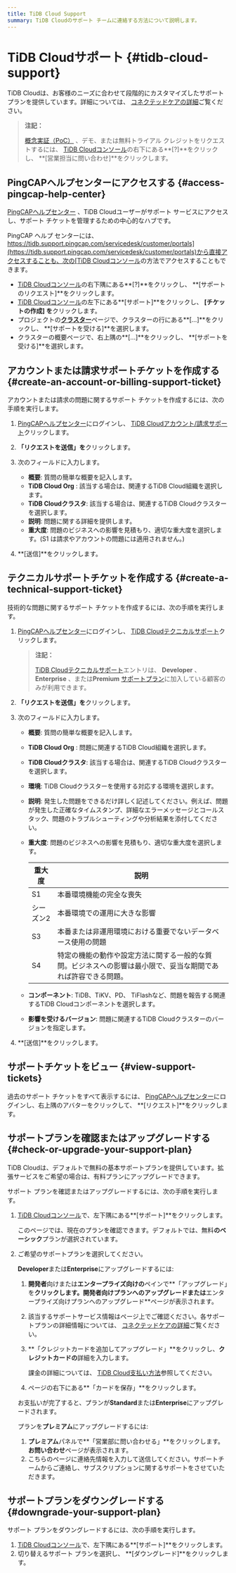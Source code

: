 ```yaml
---
title: TiDB Cloud Support
summary: TiDB Cloudのサポート チームに連絡する方法について説明します。
---
```


# TiDB Cloudサポート {#tidb-cloud-support}

TiDB Cloudは、お客様のニーズに合わせて段階的にカスタマイズしたサポートプランを提供しています。詳細については、 [コネクテッドケアの詳細](/tidb-cloud/connected-care-detail.md)ご覧ください。

> **注記：**
>
> [概念実証（PoC）](/tidb-cloud/tidb-cloud-poc.md) 、デモ、または無料トライアル クレジットをリクエストするには、 [TiDB Cloudコンソール](https://tidbcloud.com/)の右下にある**[?]**をクリックし、 **[営業担当に問い合わせ]**をクリックします。

## PingCAPヘルプセンターにアクセスする {#access-pingcap-help-center}

[PingCAPヘルプセンター](https://tidb.support.pingcap.com/servicedesk/customer/portals) 、TiDB Cloudユーザーがサポート サービスにアクセスし、サポート チケットを管理するための中心的なハブです。

PingCAP ヘルプ センターには、 [https://tidb.support.pingcap.com/servicedesk/customer/portals](https://tidb.support.pingcap.com/servicedesk/customer/portals)から直接アクセスすることも、次の[TiDB Cloudコンソール](https://tidbcloud.com/)の方法でアクセスすることもできます。

-   [TiDB Cloudコンソール](https://tidbcloud.com/)の右下隅にある**[?]**をクリックし、 **[サポートのリクエスト]**をクリックします。
-   [TiDB Cloudコンソール](https://tidbcloud.com/)の左下にある**[サポート]**をクリックし、 **[チケットの作成] を**クリックします。
-   プロジェクトの[**クラスター**](https://tidbcloud.com/project/clusters)ページで、クラスターの行にある**[...]**をクリックし、 **[サポートを受ける]**を選択します。
-   クラスターの概要ページで、右上隅の**[...]**をクリックし、 **[サポートを受ける]**を選択します。

## アカウントまたは請求サポートチケットを作成する {#create-an-account-or-billing-support-ticket}

アカウントまたは請求の問題に関するサポート チケットを作成するには、次の手順を実行します。

1.  [PingCAPヘルプセンター](https://tidb.support.pingcap.com/servicedesk/customer/portals)にログインし、 [TiDB Cloudアカウント/請求サポート](https://tidb.support.pingcap.com/servicedesk/customer/portal/16)クリックします。

2.  **「リクエストを送信」を**クリックします。

3.  次のフィールドに入力します。

    -   **概要**: 質問の簡単な概要を記入します。
    -   **TiDB Cloud Org** : 該当する場合は、関連するTiDB Cloud組織を選択します。
    -   **TiDB Cloudクラスタ**: 該当する場合は、関連するTiDB Cloudクラスターを選択します。
    -   **説明**: 問題に関する詳細を提供します。
    -   **重大度**: 問題のビジネスへの影響を見積もり、適切な重大度を選択します。(S1 は請求やアカウントの問題には適用されません。)

4.  **[送信]**をクリックします。

## テクニカルサポートチケットを作成する {#create-a-technical-support-ticket}

技術的な問題に関するサポート チケットを作成するには、次の手順を実行します。

1.  [PingCAPヘルプセンター](https://tidb.support.pingcap.com/servicedesk/customer/portals)にログインし、 [TiDB Cloudテクニカルサポート](https://tidb.support.pingcap.com/servicedesk/customer/portal/6)クリックします。

    > **注記：**
    >
    > [TiDB Cloudテクニカルサポート](https://tidb.support.pingcap.com/servicedesk/customer/portal/6)エントリは、 **Developer** 、 **Enterprise** 、または**Premium** [サポートプラン](/tidb-cloud/connected-care-detail.md)に加入している顧客のみが利用できます。

2.  **「リクエストを送信」を**クリックします。

3.  次のフィールドに入力します。

    -   **概要**: 質問の簡単な概要を記入します。

    -   **TiDB Cloud Org** : 問題に関連するTiDB Cloud組織を選択します。

    -   **TiDB Cloudクラスタ**: 該当する場合は、関連するTiDB Cloudクラスターを選択します。

    -   **環境**: TiDB Cloudクラスターを使用する対応する環境を選択します。

    -   **説明**: 発生した問題をできるだけ詳しく記述してください。例えば、問題が発生した正確なタイムスタンプ、詳細なエラーメッセージとコールスタック、問題のトラブルシューティングや分析結果を添付してください。

    -   **重大度**: 問題のビジネスへの影響を見積もり、適切な重大度を選択します。

        | 重大度   | 説明                                                      |
        | ----- | ------------------------------------------------------- |
        | S1    | 本番環境機能の完全な喪失                                            |
        | シーズン2 | 本番環境での運用に大きな影響                                          |
        | S3    | 本番または非運用環境における重要でないデータベース使用の問題                          |
        | S4    | 特定の機能の動作や設定方法に関する一般的な質問。ビジネスへの影響は最小限で、妥当な期間であれば許容できる問題。 |

    -   **コンポーネント**: TiDB、TiKV、PD、 TiFlashなど、問題を報告する関連するTiDB Cloudコンポーネントを選択します。

    -   **影響を受けるバージョン**: 問題に関連するTiDB Cloudクラスターのバージョンを指定します。

4.  **[送信]**をクリックします。

## サポートチケットをビュー {#view-support-tickets}

過去のサポート チケットをすべて表示するには、 [PingCAPヘルプセンター](https://tidb.support.pingcap.com/servicedesk/customer/portals)にログインし、右上隅のアバターをクリックして、 **[リクエスト]**をクリックします。

## サポートプランを確認またはアップグレードする {#check-or-upgrade-your-support-plan}

TiDB Cloudは、デフォルトで無料の基本サポートプランを提供しています。拡張サービスをご希望の場合は、有料プランにアップグレードできます。

サポート プランを確認またはアップグレードするには、次の手順を実行します。

1.  [TiDB Cloudコンソール](https://tidbcloud.com/)で、左下隅にある**[サポート]**をクリックします。

    このページでは、現在のプランを確認できます。デフォルトでは、無料**のベーシック**プランが選択されています。

2.  ご希望のサポートプランを選択してください。

    <SimpleTab>
     <div label="Upgrade to Developer or Enterprise">

    **Developer**または**Enterprise**にアップグレードするには:

    1.  **開発者**向けまたは**エンタープライズ向けの**ペインで**「アップグレード」を**クリックします。**開発者向けプランへのアップグレード**または**エンタープライズ向けプランへのアップグレード**ページが表示されます。

    2.  該当するサポートサービス情報はページ上でご確認ください。各サポートプランの詳細情報については、 [コネクテッドケアの詳細](/tidb-cloud/connected-care-detail.md)ご覧ください。

    3.  **「クレジットカードを追加してアップグレード」**をクリックし、**クレジットカードの**詳細を入力します。

        課金の詳細については、 [TiDB Cloud支払い方法](/tidb-cloud/tidb-cloud-billing.md#payment-method)参照してください。

    4.  ページの右下にある**「カードを保存」**をクリックします。

    お支払いが完了すると、プランが**Standard**または**Enterprise**にアップグレードされます。

    </div>
     <div label="Upgrade to Premium">

    プランを**プレミアム**にアップグレードするには:

    1.  **プレミアム**パネルで**「営業部に問い合わせる」**をクリックします。**お問い合わせ**ページが表示されます。
    2.  こちらのページに連絡先情報を入力して送信してください。サポートチームからご連絡し、サブスクリプションに関するサポートをさせていただきます。

    </div>
     </SimpleTab>

## サポートプランをダウングレードする {#downgrade-your-support-plan}

サポート プランをダウングレードするには、次の手順を実行します。

1.  [TiDB Cloudコンソール](https://tidbcloud.com/)で、左下隅にある**[サポート]**をクリックします。
2.  切り替えるサポート プランを選択し、 **[ダウングレード]**をクリックします。
